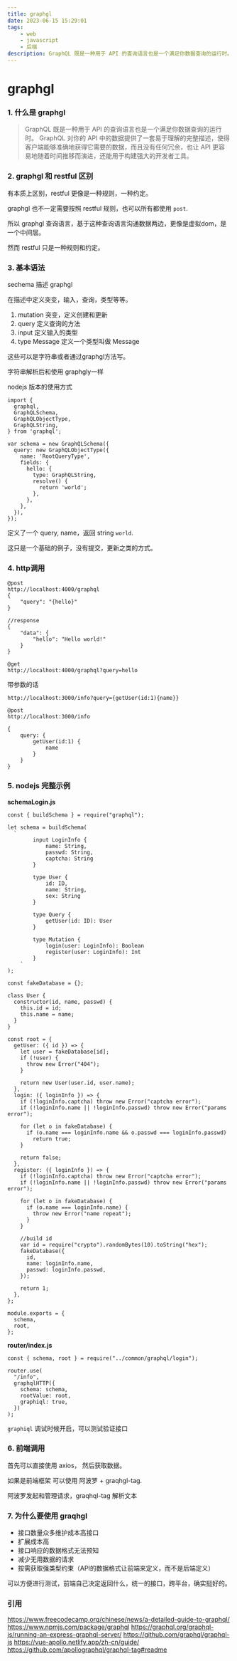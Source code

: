 ```yaml
---
title: graphgl
date: 2023-06-15 15:29:01
tags: 
    - web
    - javascript
    - 后端
description: GraphQL 既是一种用于 API 的查询语言也是一个满足你数据查询的运行时。 GraphQL 对你的 API 中的数据提供了一套易于理解的完整描述，使得客户端能够准确地获得它需要的数据，而且没有任何冗余，也让 API 更容易地随着时间推移而演进，还能用于构建强大的开发者工具。
---
```


# graphgl

### 1. 什么是 graphgl

> GraphQL 既是一种用于 API 的查询语言也是一个满足你数据查询的运行时。 GraphQL 对你的 API 中的数据提供了一套易于理解的完整描述，使得客户端能够准确地获得它需要的数据，而且没有任何冗余，也让 API 更容易地随着时间推移而演进，还能用于构建强大的开发者工具。

### 2. graphgl 和 restful 区别

有本质上区别，restful 更像是一种规则，一种约定。

graphgl 也不一定需要按照 restful 规则，也可以所有都使用 `post`.

所以 graphgl 查询语言，基于这种查询语言沟通数据两边，更像是虚拟dom，是一个中间层。

然而 restful 只是一种规则和约定。

### 3. 基本语法

sechema 描述 graphgl

在描述中定义突变，输入，查询，类型等等。

1. mutation 突变，定义创建和更新
2. query 定义查询的方法
3. input 定义输入的类型
4. type Message 定义一个类型叫做 Message

这些可以是字符串或者通过graphgl方法写。

字符串解析后和使用 graphgly一样

nodejs 版本的使用方式

```
import {
  graphql,
  GraphQLSchema,
  GraphQLObjectType,
  GraphQLString,
} from 'graphql';

var schema = new GraphQLSchema({
  query: new GraphQLObjectType({
    name: 'RootQueryType',
    fields: {
      hello: {
        type: GraphQLString,
        resolve() {
          return 'world';
        },
      },
    },
  }),
});
```

定义了一个 query, name，返回 string `world`.

这只是一个基础的例子，没有提交，更新之类的方式。

### 4. http调用

```
@post
http://localhost:4000/graphql
{
    "query": "{hello}"
}

//response
{
    "data": {
        "hello": "Hello world!"
    }
}

@get
http://localhost:4000/graphql?query=hello
```
带参数的话

```
http://localhost:3000/info?query={getUser(id:1){name}}

@post
http://localhost:3000/info

{
	query: {
		getUser(id:1) {
			name
		}
	}
}
```


### 5. nodejs 完整示例

**schemaLogin.js**

```
const { buildSchema } = require("graphql");

let schema = buildSchema(
  `
        input LoginInfo {
            name: String,
            passwd: String,
            captcha: String
        }

        type User {
            id: ID,
            name: String,
            sex: String
        }

        type Query {
            getUser(id: ID): User
        }

        type Mutation {
            login(user: LoginInfo): Boolean
            register(user: LoginInfo): Int 
        }
    `
);

const fakeDatabase = {};

class User {
  constructor(id, name, passwd) {
    this.id = id;
    this.name = name;
  }
}

const root = {
  getUser: ({ id }) => {
    let user = fakeDatabase[id];
    if (!user) {
      throw new Error("404");
    }

    return new User(user.id, user.name);
  },
  login: ({ loginInfo }) => {
    if (!loginInfo.captcha) throw new Error("captcha error");
    if (!loginInfo.name || !loginInfo.passwd) throw new Error("params error");

    for (let o in fakeDatabase) {
      if (o.name === loginInfo.name && o.passwd === loginInfo.passwd)
        return true;
    }

    return false;
  },
  register: ({ loginInfo }) => {
    if (!loginInfo.captcha) throw new Error("captcha error");
    if (!loginInfo.name || !loginInfo.passwd) throw new Error("params error");

    for (let o in fakeDatabase) {
      if (o.name === loginInfo.name) {
        throw new Error("name repeat");
      }
    }

    //build id
    var id = require("crypto").randomBytes(10).toString("hex");
    fakeDatabase({
      id,
      name: loginInfo.name,
      passwd: loginInfo.passwd,
    });

    return 1;
  },
};

module.exports = {
  schema,
  root,
};
```

**router/index.js**

```
const { schema, root } = require("../common/graphql/login");

router.use(
  "/info",
  graphqlHTTP({
    schema: schema,
    rootValue: root,
    graphiql: true,
  })
);
```
`graphiql` 调试时候开启，可以测试验证接口

### 6. 前端调用

首先可以直接使用 axios， 然后获取数据。

如果是前端框架 可以使用 阿波罗 + graqhgl-tag.

阿波罗发起和管理请求，graqhql-tag 解析文本

### 7. 为什么要使用 graqhgl

- 接口数量众多维护成本高接口
- 扩展成本高
- 接口响应的数据格式无法预知
- 减少无用数据的请求
- 按需获取强类型约束（API的数据格式让前端来定义，而不是后端定义）

可以方便进行测试，前端自己决定返回什么，统一的接口，跨平台，确实挺好的。

### 引用

https://www.freecodecamp.org/chinese/news/a-detailed-guide-to-graphql/
https://www.npmjs.com/package/graphql
https://graphql.org/graphql-js/running-an-express-graphql-server/
https://github.com/graphql/graphql-js
https://vue-apollo.netlify.app/zh-cn/guide/
https://github.com/apollographql/graphql-tag#readme
